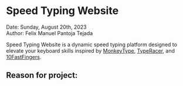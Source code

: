 # Speed Typing Website

Date: Sunday, August 20th, 2023 <br>
Author: Felix Manuel Pantoja Tejada

Speed Typing Website is a dynamic speed typing platform designed to elevate your keyboard skills inspired by [MonkeyType](https://monkeytype.com/), 
[TypeRacer](https://play.typeracer.com/), and [10FastFingers](10fastfingers.com).

## Reason for project:



